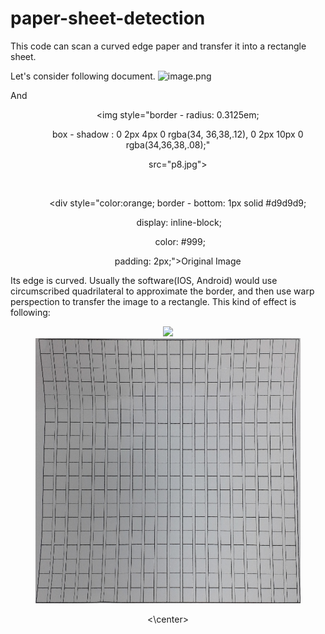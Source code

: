 # paper-sheet-detection

This code can scan a curved edge paper and transfer it into a rectangle sheet.

Let's consider following document.
![image.png](https://b3logfile.com/siyuan/1610205759005/assets/image-20210815154125-whdthe1.png "思源笔记云端功能截图，可以看到端到端加密、云端同步、云端备份、本地备份，多重保险，保护你的数据安全")

And
<center>

        <img style="border - radius:  0.3125em;

        box - shadow : 0 2px 4px 0 rgba(34, 36,38,.12), 0 2px 10px 0 rgba(34,36,38,.08);"

        src="p8.jpg">

        <br>

        <div style="color:orange; border - bottom: 1px solid #d9d9d9;

         display: inline-block;

          color: #999;

          padding: 2px;">Original Image</div>

</center>

Its edge is curved. Usually the software(IOS, Android) would use circumscribed quadrilateral to approximate the border, and then use warp perspection to transfer the image to a rectangle. This kind of effect is following:

<center>

<figure>
<img src="EdgeAndRectangle.png" />
<img src="After.png" />
</figure>



<\center>
